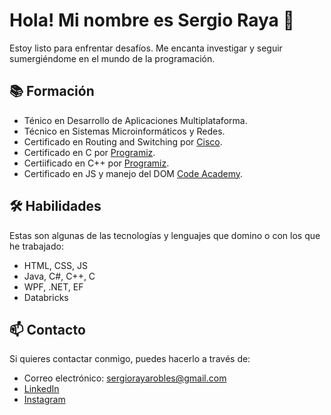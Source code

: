 # Hola! Mi nombre es Sergio Raya 👋

Estoy listo para enfrentar desafíos. Me encanta investigar y seguir sumergiéndome en el mundo de la programación.

## 📚 Formación

- Ténico en Desarrollo de Aplicaciones Multiplataforma.
- Técnico en Sistemas Microinformáticos y Redes.
- Certificado en Routing and Switching por [Cisco](https://www.cisco.com/#tabs-ca9b217826-item-1b113ceb83-tab).
- Certificado en C por [Programiz](https://programiz.pro/certificates/detail/B456A96C3F63).
- Certiificado en C++ por [Programiz](https://programiz.pro/certificates/detail/B456A96C3F63).
- Certificado en JS y manejo del DOM [Code Academy](https://www.codecademy.com/profiles/Sergio_Raya_Robles/certificates/36ae898a1d1c8524815305b2d1d2ebab).

## 🛠️ Habilidades

Estas son algunas de las tecnologías y lenguajes que domino o con los que he trabajado:

- HTML, CSS, JS
- Java, C#, C++, C
- WPF, .NET, EF
- Databricks

## 📫 Contacto

Si quieres contactar conmigo, puedes hacerlo a través de:

- Correo electrónico: sergiorayarobles@gmail.com
- [LinkedIn](https://www.linkedin.com/in/sergio-raya-robles-60318626a/)
- [Instagram](https://www.instagram.com/sergio_raya17/)

